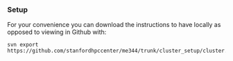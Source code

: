 ### Setup

For your convenience you can download the instructions to have locally as opposed to viewing in Github with:

    svn export https://github.com/stanfordhpccenter/me344/trunk/cluster_setup/cluster.md

